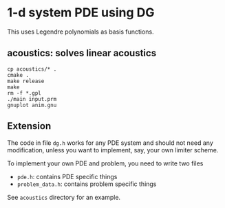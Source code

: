 # 1-d system PDE using DG

This uses Legendre polynomials as basis functions.

## acoustics: solves linear acoustics

```shell
cp acoustics/* .
cmake .
make release
make
rm -f *.gpl
./main input.prm
gnuplot anim.gnu
```

## Extension

The code in file `dg.h` works for any PDE system and should not need any modification, unless you want to implement, say, your own limiter scheme.

To implement your own PDE and problem, you need to write two files

* `pde.h`: contains PDE specific things
* `problem_data.h`: contains problem specific things

See `acoustics` directory for an example.
